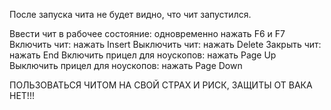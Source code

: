 После запуска чита не будет видно, что чит запустился.

Ввести чит в рабочее состояние: одновременно нажать F6 и F7
Включить чит: нажать Insert
Выключить чит: нажать Delete
Закрыть чит: нажать End
Включить прицел для ноускопов: нажать Page Up
Выключить прицел для ноускопов: нажать Page Down

ПОЛЬЗОВАТЬСЯ ЧИТОМ НА СВОЙ СТРАХ И РИСК, ЗАЩИТЫ ОТ ВАКА НЕТ!!!
